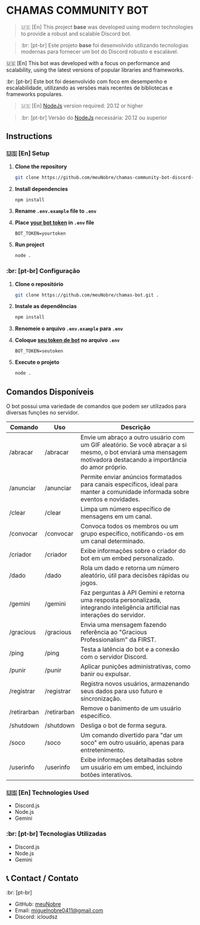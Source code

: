 
# CHAMAS COMMUNITY BOT

> :us: [En] This project **base** was developed using modern technologies to provide a robust and scalable Discord bot.

> :br: [pt-br] Este projeto **base** foi desenvolvido utilizando tecnologias modernas para fornecer um bot do Discord robusto e escalável.

:us: [En] This bot was developed with a focus on performance and scalability, using the latest versions of popular libraries and frameworks.

:br: [pt-br] Este bot foi desenvolvido com foco em desempenho e escalabilidade, utilizando as versões mais recentes de bibliotecas e frameworks populares.

> :us: [En] [NodeJs](https://nodejs.org/en) version required: 20.12 or higher

> :br: [pt-br] Versão do [NodeJs](https://nodejs.org/en) necessária: 20.12 ou superior

## Instructions

### :us: [En] Setup

1. **Clone the repository**
    ```bash
    git clone https://github.com/meuNobre/chamas-community-bot-discord-js.git .
    ```

2. **Install dependencies**
    ```bash
    npm install
    ```

3. **Rename `.env.example` file to `.env`**

4. **Place [your bot token](https://discord.com/developers/applications) in `.env` file**
    ```
    BOT_TOKEN=yourtoken
    ```

5. **Run project**
    ```bash
    node .
    ```

### :br: [pt-br] Configuração

1. **Clone o repositório**
    ```bash
    git clone https://github.com/meuNobre/chamas-bot.git .
    ```

2. **Instale as dependências**
    ```bash
    npm install
    ```

3. **Renomeie o arquivo `.env.example` para `.env`**

4. **Coloque [seu token de bot](https://discord.com/developers/applications) no arquivo `.env`**
    ```
    BOT_TOKEN=seutoken
    ```

5. **Execute o projeto**
    ```bash
    node .
    ```

## Comandos Disponíveis

O bot possui uma variedade de comandos que podem ser utilizados para diversas funções no servidor.

| Comando   | Uso               | Descrição                                                                                   |
|-----------|-------------------|---------------------------------------------------------------------------------------------|
| /abracar  | /abracar          | Envie um abraço a outro usuário com um GIF aleatório. Se você abraçar a si mesmo, o bot enviará uma mensagem motivadora destacando a importância do amor próprio. |
| /anunciar | /anunciar         | Permite enviar anúncios formatados para canais específicos, ideal para manter a comunidade informada sobre eventos e novidades. |
| /clear    | /clear            | Limpa um número específico de mensagens em um canal.                                        |
| /convocar | /convocar         | Convoca todos os membros ou um grupo específico, notificando-os em um canal determinado.   |
| /criador  | /criador          | Exibe informações sobre o criador do bot em um embed personalizado.                         |
| /dado     | /dado             | Rola um dado e retorna um número aleatório, útil para decisões rápidas ou jogos.           |
| /gemini   | /gemini           | Faz perguntas à API Gemini e retorna uma resposta personalizada, integrando inteligência artificial nas interações do servidor. |
| /gracious | /gracious         | Envia uma mensagem fazendo referência ao "Gracious Professionalism" da FIRST.               |
| /ping     | /ping             | Testa a latência do bot e a conexão com o servidor Discord.                                 |
| /punir    | /punir            | Aplicar punições administrativas, como banir ou expulsar.                                   |
| /registrar| /registrar        | Registra novos usuários, armazenando seus dados para uso futuro e sincronização.            |
| /retirarban | /retirarban     | Remove o banimento de um usuário específico.                                                |
| /shutdown | /shutdown         | Desliga o bot de forma segura.                                                              |
| /soco     | /soco             | Um comando divertido para "dar um soco" em outro usuário, apenas para entretenimento.      |
| /userinfo | /userinfo         | Exibe informações detalhadas sobre um usuário em um embed, incluindo botões interativos.    |


### :us: [En] Technologies Used

- Discord.js
- Node.js
- Gemini

### :br: [pt-br] Tecnologias Utilizadas

- Discord.js
- Node.js
- Gemini

## 📞 Contact / Contato

:br: [pt-br]
- GitHub: [meuNobre](https://github.com/meuNobre)
- Email: miguelnobre0411@gmail.com
- Discord: icloudsz
